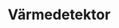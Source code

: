 ---
title: 'Värmedetektor'
symbol_image: '/images/symbols/kr/61.svg'
weight: 61
card: true
card_color: 'bg-symbol-red'
---